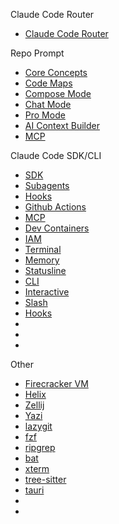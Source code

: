Claude Code Router
- [Claude Code Router](https://github.com/musistudio/claude-code-router)

Repo Prompt
- [Core Concepts](https://repoprompt.com/docs#s=core-concepts)
- [Code Maps](https://repoprompt.com/docs#s=core-concepts&ss=code-maps)
- [Compose Mode](https://repoprompt.com/docs#s=compose-mode)
- [Chat Mode](https://repoprompt.com/docs#s=chat-mode)
- [Pro Mode](https://repoprompt.com/docs#s=pro-features&ss=pro-mode)
- [AI Context Builder](https://repoprompt.com/docs#s=pro-features&ss=context-builder)
- [MCP](https://repoprompt.com/docs#s=pro-features&ss=mcp-integration)

Claude Code SDK/CLI
- [SDK](https://docs.anthropic.com/en/docs/claude-code/sdk)
- [Subagents](https://docs.anthropic.com/en/docs/claude-code/sub-agents)
- [Hooks](https://docs.anthropic.com/en/docs/claude-code/hooks-guide)
- [Github Actions](https://docs.anthropic.com/en/docs/claude-code/github-actions)
- [MCP](https://docs.anthropic.com/en/docs/claude-code/mcp)
- [Dev Containers](https://docs.anthropic.com/en/docs/claude-code/devcontainer)
- [IAM](https://docs.anthropic.com/en/docs/claude-code/iam)
- [Terminal](https://docs.anthropic.com/en/docs/claude-code/terminal-config)
- [Memory](https://docs.anthropic.com/en/docs/claude-code/memory)
- [Statusline](https://docs.anthropic.com/en/docs/claude-code/statusline)
- [CLI](https://docs.anthropic.com/en/docs/claude-code/cli-reference)
- [Interactive](https://docs.anthropic.com/en/docs/claude-code/interactive-mode)
- [Slash](https://docs.anthropic.com/en/docs/claude-code/slash-commands)
- [Hooks](https://docs.anthropic.com/en/docs/claude-code/hooks)
- []()
- []()
- []()

Other
- [Firecracker VM](https://github.com/firecracker-microvm/firecracker)
- [Helix](https://docs.helix-editor.com/command-line.html)
- [Zellij](https://zellij.dev/documentation/)
- [Yazi](https://yazi-rs.github.io/docs/installation)
- [lazygit]()
- [fzf]()
- [ripgrep]()
- [bat]()
- [xterm](https://xtermjs.org/docs/)
- [tree-sitter](https://tree-sitter.github.io/tree-sitter/)
- [tauri]()
- []()
- []()


